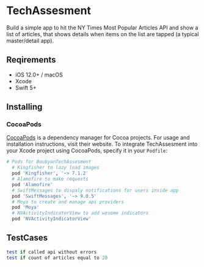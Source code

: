# TechAssesment
Build a simple app to hit the NY Times Most Popular Articles API and show a list of articles, that shows details when items on the list are tapped (a typical master/detail app).

## Reqirements

- iOS 12.0+ / macOS
- Xcode
- Swift 5+

## Installing 

### CocoaPods

[CocoaPods](https://cocoapods.org) is a dependency manager for Cocoa projects. For usage and installation instructions, visit their website. To integrate TechAssesment into your Xcode project using CocoaPods, specify it in your `Podfile`:

```ruby
# Pods for BoubyanTechAssesment
  # Kingfisher to lazy load images
  pod 'Kingfisher', '~> 7.1.2'
  # Alamofire to make requests
  pod 'Alamofire'
  # SwiftMessages to dispaly notifications for users inside app
  pod 'SwiftMessages', '~> 9.0.5'
  # Moya to create and manage api providers
  pod 'Moya'
  # NVActivityIndicatorView to add wesome indicators
  pod 'NVActivityIndicatorView'
```

## TestCases
```ruby
test if called api without errors
test if count of articles equal to 20
```